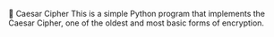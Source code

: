 🔐 Caesar Cipher 
This is a simple Python program that implements the Caesar Cipher, one of the oldest and most basic forms of encryption. 
